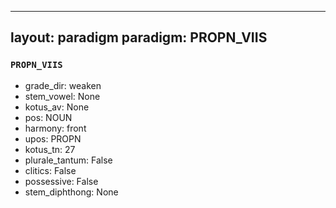 
---
layout: paradigm
paradigm: PROPN_VIIS
---
### ` PROPN_VIIS `


* grade_dir: weaken
* stem_vowel: None
* kotus_av: None
* pos: NOUN
* harmony: front
* upos: PROPN
* kotus_tn: 27
* plurale_tantum: False
* clitics: False
* possessive: False
* stem_diphthong: None
